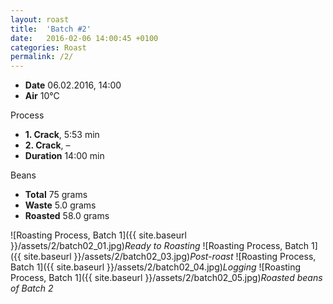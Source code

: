 ```yaml
---
layout: roast
title:  'Batch #2'
date:   2016-02-06 14:00:45 +0100
categories: Roast
permalink: /2/
---
```


* **Date** 06.02.2016, 14:00
* **Air** 10°C

Process

* **1. Crack**, 5:53 min
* **2. Crack**, –
* **Duration** <span class="meta-box">14:00 min</span>

Beans

* **Total** 75 grams
* **Waste** 5.0 grams
* **Roasted** <span class="meta-box">58.0 grams</span>

![Roasting Process, Batch 1]({{ site.baseurl }}/assets/2/batch02_01.jpg)*Ready to Roasting*
![Roasting Process, Batch 1]({{ site.baseurl }}/assets/2/batch02_03.jpg)*Post-roast*
![Roasting Process, Batch 1]({{ site.baseurl }}/assets/2/batch02_04.jpg)*Logging*
![Roasting Process, Batch 1]({{ site.baseurl }}/assets/2/batch02_05.jpg)*Roasted beans of Batch 2*
